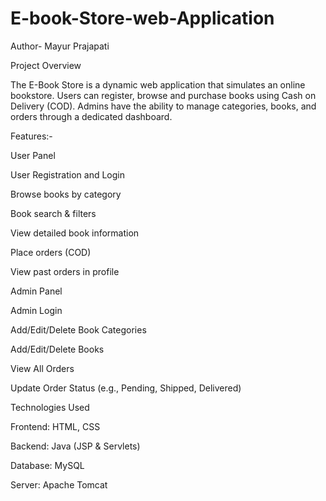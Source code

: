 # E-book-Store-web-Application
Author- Mayur Prajapati

Project Overview

  The E-Book Store is a dynamic web application that simulates an online bookstore. Users can register, browse and purchase books using Cash on Delivery (COD). Admins have the ability to manage categories, books, and orders through a dedicated dashboard.

Features:-

User Panel

  User Registration and Login

  Browse books by category

  Book search & filters

  View detailed book information

  Place orders (COD)

  View past orders in profile


Admin Panel

  Admin Login

  Add/Edit/Delete Book Categories
  
  Add/Edit/Delete Books
  
  View All Orders
  
  Update Order Status (e.g., Pending, Shipped, Delivered)


Technologies Used

  Frontend: HTML, CSS
  
  Backend: Java (JSP & Servlets)
  
  Database: MySQL
  
  Server: Apache Tomcat
